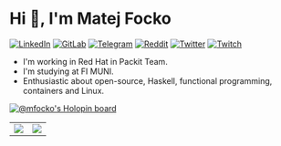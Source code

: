 # Hi 👋, I'm Matej Focko

<a href="https://www.linkedin.com/in/mfocko/">![LinkedIn](https://img.shields.io/badge/LinkedIn-0077B5?style=for-the-badge&logo=linkedin&logoColor=white
)</a>
<a href="https://gitlab.com/mfocko">![GitLab](https://img.shields.io/badge/GitLab-888888?style=for-the-badge&logo=gitlab&logoColor=white)</a>
<a href="https://t.me/mfocko">![Telegram](https://img.shields.io/badge/Telegram-2CA5E0?style=for-the-badge&logo=telegram&logoColor=white)</a>
<a href="https://www.reddit.com/user/mfocko">![Reddit](https://img.shields.io/badge/Reddit-FF4500?style=for-the-badge&logo=reddit&logoColor=white)</a>
<a href="https://twitter.com/m4tt_314">![Twitter](https://img.shields.io/badge/Twitter-1DA1F2?style=for-the-badge&logo=twitter&logoColor=white)</a>
<a href="https://twitch.tv/m4tt_314">![Twitch](https://img.shields.io/badge/twitch-6441A5?style=for-the-badge&logo=twitch&logoColor=white)</a>

- I'm working in Red Hat in Packit Team.
- I'm studying at FI MUNI.
- Enthusiastic about open-source, Haskell, functional programming, containers and Linux.

[![@mfocko's Holopin board](https://holopin.io/api/user/board?user=mfocko)](https://holopin.io/@mfocko)

<table>
  <tr>
    <td>
      <img src="https://github-readme-stats.vercel.app/api?username=mfocko&show_icons=true&theme=tokyonight" />
    </td>
    <td>
      <a href="https://spotify-github-profile.vercel.app/api/view?uid=mfocko&redirect=true">
        <img src="https://spotify-github-profile.vercel.app/api/view?uid=mfocko&cover_image=true&theme=default" />
      </a>
    </td>
  </tr>
</table>
